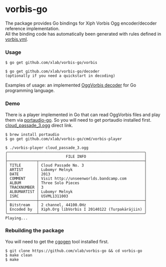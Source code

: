 vorbis-go
=========

The package provides Go bindings for Xiph Vorbis Ogg encoder/decoder reference implementation.<br />
All the binding code has automatically been generated with rules defined in [vorbis.yml](/vorbis.yml).

### Usage

```
$ go get github.com/xlab/vorbis-go/vorbis

$ go get github.com/xlab/vorbis-go/decoder
(optionally if you need a quickstart in decoding)
```

Examples of usage: an implemented [OggVorbis decoder](/decoder) for Go programming language.

### Demo

There is a player implemented in Go that can read OggVorbis files and play them via [portaudio-go](https://github.com/xlab/portaudio-go). So you will need to get portaudio installed first. [cloud_passade_3.ogg](http://dl.xlab.is/music/ogg/cloud_passade_3.ogg) direct link.

```
$ brew install portaudio
$ go get github.com/xlab/vorbis-go/cmd/vorbis-player

$ ./vorbis-player cloud_passade_3.ogg
╭─────────────────────────────────────────────────────────────╮
│                          FILE INFO                          │
├─────────────┬───────────────────────────────────────────────┤
│ TITLE       │ Cloud Passade No. 3                           │
│ ARTIST      │ Lubomyr Melnyk                                │
│ DATE        │ 2013                                          │
│ COMMENT     │ Visit http://unseenworlds.bandcamp.com        │
│ ALBUM       │ Three Solo Pieces                             │
│ TRACKNUMBER │ 3                                             │
│ ALBUMARTIST │ Lubomyr Melnyk                                │
│ ISRC        │ USVML1311003                                  │
├─────────────┼───────────────────────────────────────────────┤
│ Bitstream   │ 2 channel, 44100.0Hz                          │
│ Encoded by  │ Xiph.Org libVorbis I 20140122 (Turpakäräjiin) │
╰─────────────┴───────────────────────────────────────────────╯
Playing...
```

### Rebuilding the package

You will need to get the [cgogen](https://git.io/cgogen) tool installed first.

```
$ git clone https://github.com/xlab/vorbis-go && cd vorbis-go
$ make clean
$ make
```

